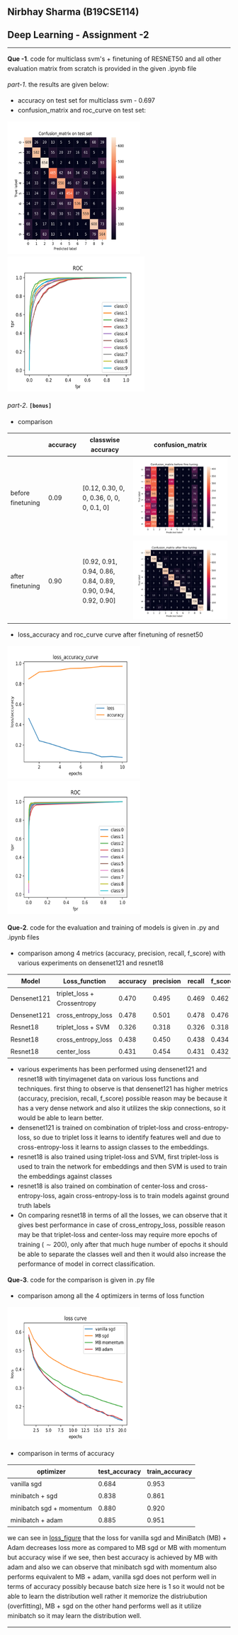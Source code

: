 ## Nirbhay Sharma (B19CSE114)
## Deep Learning - Assignment -2

---

**Que -1**. code for multiclass svm's + finetuning of RESNET50 and all other evaluation matrix from scratch is provided in the given .ipynb file 

*part-1*. the results are given below:
- accuracy on test set for multiclass svm - $0.697$
- confusion_matrix and roc_curve on test set:
<!-- ![cm](cm.svg) -->
<span> <img src='cm.svg' alt='cm' height='300' width='300'/> <img src='ROC_que2_part1.svg' alt='cm' height='305' width='310'/> <span/>
        

<!-- ![roc](ROC_que2_part1.svg) -->
*part-2*. **`[bonus]`**
- comparison

||accuracy|classwise accuracy|confusion_matrix|
|---|---|---|---|
|before finetuning|$0.09$|[0.12, 0.30, 0, 0, 0.36, 0, 0, 0, 0.1, 0]|![cmbf](cm_bf.svg)|
|after finetuning|$0.90$|[0.92, 0.91, 0.94, 0.86, 0.84, 0.89, 0.90, 0.94, 0.92, 0.90]|![cmaf](cm_af.svg)|

- loss_accuracy and roc_curve curve after finetuning of resnet50 

<span> <img src='loss_acc_que2.svg' alt='cm' height='300' width='300'/> <img src='ROC_que2_part2.svg' alt='cm' height='300' width='300'/> <span/>

**Que-2**. code for the evaluation and training of models is given in .py and .ipynb files

- comparison among 4 metrics (accuracy, precision, recall, f_score) with various experiments on densenet121 and resnet18

|Model|Loss_function|accuracy|precision|recall|f_score|
|---|---|---|---|---|---|
|Densenet121|triplet_loss + Crossentropy|$0.470$|$0.495$|$0.469$|$0.462$|
|Densenet121|cross_entropy_loss|$0.478$|$0.501$|$0.478$|$0.476$|
|Resnet18|triplet_loss + SVM|$0.326$|$0.318$|$0.326$|$0.318$|
|Resnet18|cross_entropy_loss|$0.438$|$0.450$|$0.438$|$0.434$|
|Resnet18|center_loss|$0.431$|$0.454$|$0.431$|$0.432$|

- various experiments has been performed using densenet121 and resnet18 with tinyimagenet data on various loss functions and techniques. first thing to observe is that densenet121 has higher metrics (accuracy, precision, recall, f_score) possible reason may be because it has a very dense network and also it utilizes the skip connections, so it would be able to learn better.
- densenet121 is trained on combination of triplet-loss and cross-entropy-loss, so due to triplet loss it learns to identify features well and due to cross-entropy-loss it learns to assign classes to the embeddings.
- resnet18 is also trained using triplet-loss and SVM, first triplet-loss is used to train the network for embeddings and then SVM is used to train the embeddings against classes
- resnet18 is also trained on combination of center-loss and cross-entropy-loss, again cross-entropy-loss is to train models against ground truth labels
- On comparing resnet18 in terms of all the losses, we can observe that it gives best performance in case of cross_entropy_loss, possible reason may be that triplet-loss and center-loss may require more epochs of training ($\sim 200$), only after that much huge number of epochs it should be able to separate the classes well and then it would also increase the performance of model in correct classification.

**Que-3**. code for the comparison is given in .py file

- comparison among all the 4 optimizers in terms of loss function

<img id="img_loss" src='cnn_optim_que3.svg' alt='cm' height='300' width='300'/>
<!-- ![comp](cnn_optim_que3.svg) -->

- comparison in terms of accuracy

|optimizer|test_accuracy|train_accuracy|
|---|---|---|
|vanilla sgd|$0.684$|$0.953$|
|minibatch + sgd|$0.838$|$0.861$|
|minibatch sgd + momentum|$0.880$|$0.920$|
|minibatch + adam|$0.885$|$0.951$|

we can see in <a href='#img_loss'>loss_figure</a> that the loss for vanilla sgd and MiniBatch (MB) + Adam decreases loss more as compared to MB sgd or MB with momentum but accuracy wise if we see, then best accuracy is achieved by MB with adam and also we can observe that minibatch sgd with momentum also performs equivalent to MB + adam, vanilla sgd does not perform well in terms of accuracy possibly because batch size here is 1 so it would not be able to learn the distribution well rather it memorize the distriubution (overfitting), MB + sgd on the other hand performs well as it utilize minibatch so it may learn the distribution well. 

    
---

<script type="text/javascript" src="http://cdn.mathjax.org/mathjax/latest/MathJax.js?config=TeX-AMS-MML_HTMLorMML"></script>
<script type="text/x-mathjax-config">
    MathJax.Hub.Config({ tex2jax: {inlineMath: [['$', '$']]}, messageStyle: "none" });
</script>

<style> body {
	font-family: var(--vscode-markdown-font-family, -apple-system, BlinkMacSystemFont, "Segoe WPC", "Segoe UI", "Ubuntu", "Droid Sans", sans-serif);
	font-size: var(--vscode-markdown-font-size, 14px);
	padding: 0 26px;
	line-height: var(--vscode-markdown-line-height, 22px);
	word-wrap: break-word;
} </style>